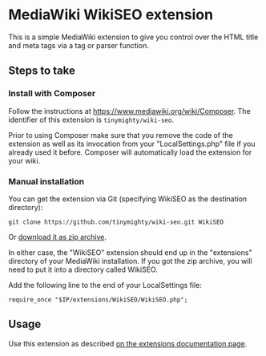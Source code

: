 
# MediaWiki WikiSEO extension

This is a simple MediaWiki extension to give you control over the HTML title 
and meta tags via a tag or parser function.

## Steps to take

### Install with Composer

Follow the instructions at https://www.mediawiki.org/wiki/Composer. The identifier of this extension is ```tinymighty/wiki-seo```.

Prior to using Composer make sure that you remove the code of the extension as well as its invocation from your "LocalSettings.php" file if you already used it before. Composer will automatically load the extension for your wiki. 

### Manual installation

You can get the extension via Git (specifying WikiSEO as the destination directory):

    git clone https://github.com/tinymighty/wiki-seo.git WikiSEO

Or [download it as zip archive](https://github.com/tinymighty/wiki-seo/archive/master.zip).

In either case, the "WikiSEO" extension should end up in the "extensions" directory 
of your MediaWiki installation. If you got the zip archive, you will need to put it 
into a directory called WikiSEO.

Add the following line to the end of your LocalSettings file:

    require_once "$IP/extensions/WikiSEO/WikiSEO.php";

## Usage

Use this extension as described [on the extensions documentation page](https://www.mediawiki.org/wiki/Extension:WikiSEO).
